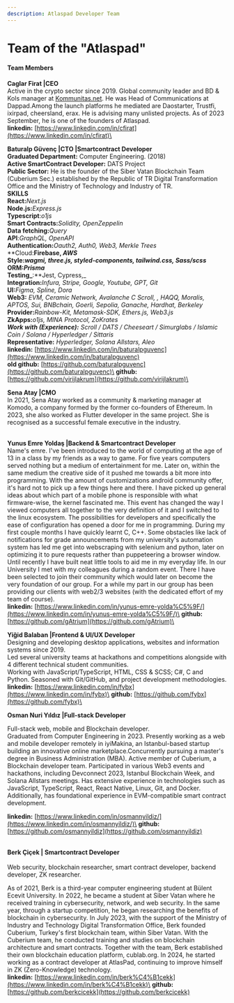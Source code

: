 ```yaml
---
description: Atlaspad Developer Team
---
```


# Team of the "Atlaspad"

#### Team Members

**Caglar Firat |CEO**\
Active in the crypto sector since 2019. Global community leader and BD & Kols manager at [Kommunitas.net](http://kommunitas.net/). He was Head of Communications at Dappad.Among the launch platforms he mediated are Daostarter, Trustfi, ixirpad, cheersland, erax. He is advising many unlisted projects. As of 2023 September, he is one of the founders of Atlaspad. \
**linkedin:** [https://www.linkedin.com/in/cfirat](https://www.linkedin.com/in/cfirat)\
\
&#x20;

**Baturalp Güvenç |CTO |Smartcontract Developer**\
**Graduated Department:** Computer Engineering. (2018)\
**Active SmartContract Developer:** DATS Project \
**Public Sector:** He is the founder of the Siber Vatan Blockchain Team (Cuberium Sec.) established by the Republic of TR Digital Transformation Office and the Ministry of Technology and Industry of TR.\
**SKILLS**\
**React:**_Next.js_\
**Node.js:**_Express.js_\
**Typescript**:_o1js_\
**Smart Contracts:**_Solidity, OpenZeppelin_\
**Data fetching:**_Query_\
**API**:_GraphQL, OpenAPI_\
**Authentication:**_Oauth2, Auth0, Web3, Merkle Trees_\
**Cloud:**Firebase, _AWS_\
**Style:**_wagmi, three.js, styled-components, tailwind.css, Sass/scss_\
**ORM:**_Prisma_\
**Testing**_**:**Jest, Cypress,_\
**Integration:**_Infura, Stripe, Google, Youtube, GPT, Git_\
**UI:**_Figma, Spline, Dora_\
**Web3:** _EVM, Ceramic Network, Avalanche C Scroll, , HAQQ, Moralis, APTOS, Sui, BNBchain, Goerli, Sepolia, Ganache, Hardhat, Berkeley_\
**Provider:**_Rainbow-Kit, Metamask-SDK, Ethers.js, Web3.js_\
**ZkApps:**_o1js, MINA Protocol, ZoKrates_\
_**Work with (Experience):** Scroll / DATS / Cheeseart / Simurglabs / Islamic Coin / Solana / Hyperledger / Sittaris_\
**Representative:** _Hyperledger, Solana Allstars, Aleo_\
**linkedin:** [https://www.linkedin.com/in/baturalpguvenc](https://www.linkedin.com/in/baturalpguvenc) \
**old github:** [https://github.com/baturalpguvenc](https://github.com/baturalpguvenc)\
**github:** [https://github.com/virijlakrum](https://github.com/virijlakrum)\
&#x20;

**Sena Atay |CMO** \
In 2021, Sena Atay worked as a community & marketing manager at Komodo, a company formed by the former co-founders of Ethereum. In 2023, she also worked as Flutter developer in the same project. She is recognised as a successful female executive in the industry.&#x20;

\
**Yunus Emre Yoldaş |Backend & Smartcontract Developer**\
Name's emre. I've been introduced to the world of computing at the age of 13 in a class by my friends as a way to game. For five years computers served nothing but a medium of entertainment for me. Later on, within the same medium the creative side of it pushed me towards a bit more into programming. With the amount of customizations android community offer, it's hard not to pick up a few things here and there. I have picked up general ideas about which part of a mobile phone is responsible with what firmware-wise, the kernel fascinated me. This event has changed the way I viewed computers all together to the very definition of it and I switched to the linux ecosystem. The possibilities for developers and specifically the ease of configuration has opened a door for me in programming. During my first couple months I have quickly learnt C, C++. Some obstacles like lack of notifications for grade announcements from my university's automation system has led me get into webscraping with selenium and python, later on optimizing it to pure requests rather than puppeteering a browser window. Until recently I have built neat little tools to aid me in my everyday life. In our University I met with my colleagues during a random event. There I have been selected to join their community which would later on become the very foundation of our group. For a while my part in our group has been providing our clients with web2/3 websites (with the dedicated effort of my team of course).\
**linkedin:** [https://www.linkedin.com/in/yunus-emre-yolda%C5%9F/](https://www.linkedin.com/in/yunus-emre-yolda%C5%9F/)\
**github:** [https://github.com/gAtrium](https://github.com/gAtrium)\
&#x20;

**Yiğid Balaban |Frontend & UI/UX Developer**\
Designing and developing desktop applications, websites and information systems since 2019.\
Led several university teams at hackathons and competitions alongside with 4 different technical student communities. \
Working with JavaScript/TypeScript, HTML, CSS & SCSS; C#, C and Python. Seasoned with Git/GitHub, and project development methodologies.\
**linkedin:** [https://www.linkedin.com/in/fybx](https://www.linkedin.com/in/fybx)\
**github:** [https://github.com/fybx](https://github.com/fybx)\
&#x20;

**Osman Nuri Yıldız |Full-stack Developer**

Full-stack web, mobile and Blockchain developer.\
Graduated from Computer Engineering in 2023. Presently working as a web and mobile developer remotely in iyiMakina, an Istanbul-based startup building an innovative online marketplace.Concurrently pursuing a master's degree in Business Administration (MBA). Active member of Cuberium, a Blockchain developer team. Participated in various Web3 events and hackathons, including Devconnect 2023, Istanbul Blockchain Week, and Solana Allstars meetings. Has extensive experience in technologies such as JavaScript, TypeScript, React, React Native, Linux, Git, and Docker. Additionally, has foundational experience in EVM-compatible smart contract development.

**linkedin:** [https://www.linkedin.com/in/osmannyildiz/](https://www.linkedin.com/in/osmannyildiz/)\
**github:** [https://github.com/osmannyildiz](https://github.com/osmannyildiz)

\
**Berk Çiçek | Smartcontract Developer**\
\
Web security, blockchain researcher, smart contract developer, backend developer, ZK researcher.

As of 2021, Berk is a third-year computer engineering student at Bülent Ecevit University. In 2022, he became a student at Siber Vatan where he received training in cybersecurity, network, and web security. In the same year, through a startup competition, he began researching the benefits of blockchain in cybersecurity. In July 2023, with the support of the Ministry of Industry and Technology Digital Transformation Office, Berk founded Cuberium, Turkey's first blockchain team, within Siber Vatan. With the Cuberium team, he conducted training and studies on blockchain architecture and smart contracts. Together with the team, Berk established their own blockchain education platform, cublab.org. In 2024, he started working as a contract developer at AtlasPad, continuing to improve himself in ZK (Zero-Knowledge) technology.\
**linkedin:** [https://www.linkedin.com/in/berk%C4%B1cekk](https://www.linkedin.com/in/berk%C4%B1cekk)\
**github:** [https://github.com/berkcicekk](https://github.com/berkcicekk)
